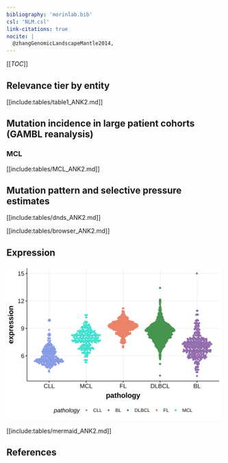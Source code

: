```yaml
---
bibliography: 'morinlab.bib'
csl: 'NLM.csl'
link-citations: true
nocite: |
  @zhangGenomicLandscapeMantle2014, 
---
```

[[_TOC_]]


## Relevance tier by entity

[[include:tables/table1_ANK2.md]]

## Mutation incidence in large patient cohorts (GAMBL reanalysis)

### MCL
[[include:tables/MCL_ANK2.md]]


## Mutation pattern and selective pressure estimates

[[include:tables/dnds_ANK2.md]]




[[include:tables/browser_ANK2.md]]

## Expression
![](images/gene_expression/ANK2_by_pathology.svg)
<!-- ORIGIN: zhangGenomicLandscapeMantle2014 -->
<!-- MCL: zhangGenomicLandscapeMantle2014 -->

[[include:tables/mermaid_ANK2.md]]

## References
